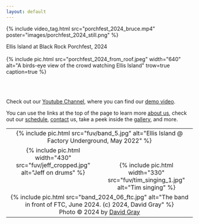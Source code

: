 ```yaml
---
layout: default
---
```


{% include video_tag.html src="porchfest_2024_bruce.mp4" poster="images/porchfest_2024_still.png" %}
<div class="center">
Ellis Island at Black Rock Porchfest, 2024
</div>

<br/>

<table width="100%">
{% include pic.html src="porchfest_2024_from_roof.jpeg" width="640"
     alt="A birds-eye view of the crowd watching Ellis Island"
     trow=true caption=true %}
</table>

<br/>

Check out our [Youtube
Channel](https://www.youtube.com/@ellisislandfairfieldct), where you can
find our [demo video](https://www.youtube.com/embed/MN8Sgid2x30).

You can use the links at the top of the page to learn more [about us](/about.html),
check out our [schedule](/schedule.html), [contact](/contact.html) us, take a peek inside
the [gallery](/gallery.html), and more.

<table>
  <tr style="vertical-align: top;">
    <td colspan="2" width="100%" style="align: top; text-align: center;">
      {% include pic.html src="fuv/band_5.jpg" alt="Ellis Island @ Factory Underground, May 2022" %}
    </td>
  </tr>
  <tr style="vertical-align: top;">
    <td with="50%" style="align: center; text-align: center;">
      {% include pic.html width="430" src="fuv/jeff_cropped.jpg" alt="Jeff on drums" %}
    </td>
    <td with="50%" style="align: center; text-align: center;">
      <br/><br/>
      {% include pic.html width="330" src="fuv/tim_singing_1.jpg" alt="Tim singing" %}
    </td>
  </tr>
  <tr style="vertical-align: top;">
    <td colspan="2" width="100%" style="align: top; text-align: center;">
      {% include pic.html src="band_2024_06_ftc.jpg"
                 alt="The band in front of FTC, June 2024. (c) 2024, David Gray" %}
      <br/>
      Photo &copy; 2024 by <a href="https://www.graypeakimages.com/">David Gray</a>
    </td>
  </tr>
</table>
<script>insert_random_index_image();</script>
